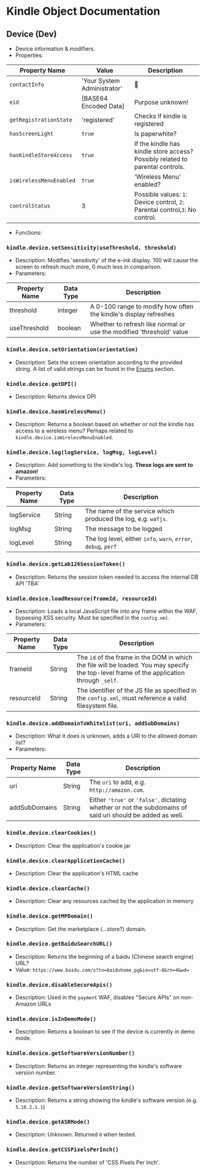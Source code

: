 # Kindle Object Documentation

## Device (Dev)

- Device information & modifiers. 
- Properties:

| Property Name           | Value                       | Description                                                                   |
|-------------------------|-----------------------------|-------------------------------------------------------------------------------|
| `contactInfo`           | 'Your System Administrator' | 👀                                                                             |
| `eid`                   | [BASE64 Encoded Data]       | Purpose unknown!                                                              |
| `getRegistrationState`  | 'registered'                | Checks if kindle is registered                                                |
| `hasScreenLight`        | `true`                      | Is paperwhite?                                                                |
| `hasKindleStoreAccess`  | `true`                      | If the kindle has kindle store access? Possibly related to parental controls. |
| `isWirelessMenuEnabled` | `true`                      | 'Wireless Menu' enabled?                                                      |
| `controlStatus`         | 3                           | Possible values: `1`: Device control, `2`: Parental control,`3`: No control.  |

- Functions:

### `kindle.device.setSensitivity(useThreshold, threshold)`
- Description: Modifies 'sensitivity' of the e-ink display. 100 will cause the screen to refresh much more, 0 much less in comparison.
- Parameters:

| Property Name | Data Type | Description                                                          |
|---------------|-----------|----------------------------------------------------------------------|
| threshold     | integer   | A 0-100 range to modify how often the kindle's display refreshes     |
| useThreshold  | boolean   | Whether to refresh like normal or use the modified 'threshold' value |

### `kindle.device.setOrientation(orientation)`
- Description: Sets the screen orientation according to the provided string. A list of valid strings can be found in the [Enums]() section.

### `kindle.device.getDPI()`
- Description: Returns device DPI

### `kindle.device.hasWirelessMenu()`
- Description: Returns a boolean based on whether or not the kindle has access to a wireless menu? Perhaps related to `kindle.device.isWirelessMenuEnabled`.

### `kindle.device.log(logService, logMsg, logLevel)`
- Description: Add something to the kindle's log. **These logs are sent to amazon!**
- Parameters:

| Property Name | Data Type | Description                                                    |
|---------------|-----------|----------------------------------------------------------------|
| logService    | String    | The name of the service which produced the log, e.g. `wafjs`.  |
| logMsg        | String    | The message to be logged                                       |
| logLevel      | String    | The log level, either `info`, `warn`, `error`, `debug`, `perf` |

### `kindle.device.getLab126SessionToken()`
- Description: Returns the session token needed to access the internal DB API 'TBA'

### `kindle.device.loadResource(frameId, resourceId)`
- Description: Loads a local JavaScript file into any frame within the WAF, bypassing XSS security. Must be specified in the `config.xml`.
- Parameters:

| Property Name | Data Type | Description                                                                                                                                |
|---------------|-----------|--------------------------------------------------------------------------------------------------------------------------------------------|
| frameId       | String    | The `id` of the frame in the DOM in which the file will be loaded. You may specify the top-level frame of the application through `_self`. |
| resourceId    | String    | The identifier of the JS file as specified in the `config.xml`, must reference a valid filesystem file.                                    |

### `kindle.device.addDomainToWhitelist(uri, addSubDomains)`
- Description: What it does is unknown, adds a URI to the allowed domain list?
- Parameters:

| Property Name | Data Type | Description                                                                                                |
|---------------|-----------|------------------------------------------------------------------------------------------------------------|
| uri           | String    | The `uri` to add, e.g. `http://amazon.com`.                                                                |
| addSubDomains | String    | Either `'true'` or `'false'`, dictating whether or not the subdomains of said uri should be added as well. |

### `kindle.device.clearCookies()`
- Description: Clear the application's cookie jar

### `kindle.device.clearApplicationCache()`
- Description: Clear the application's HTML cache

### `kindle.device.clearCache()`
- Description: Clear any resources cached by the application in memory

### `kindle.device.getMPDomain()`
- Description: Get the marketplace (...store?) domain.

### `kindle.device.getBaiduSearchURL()`
- Description: Returns the beginning of a baidu (Chinese search engine) URL?
- Value: `https://www.baidu.com/s?tn=baiduhome_pg&ie=utf-8&rn=4&wd=`

### `kindle.device.disableSecureApis()`
- Description: Used in the `payment` WAF, disables "Secure APIs" on non-Amazon URLs

### `kindle.device.isInDemoMode()`
- Description: Returns a boolean to see if the device is currently in demo mode.

### `kindle.device.getSoftwareVersionNumber()`
- Description: Returns an integer representing the kindle's software version number.

### `kindle.device.getSoftwareVersionString()`
- Description: Returns a string showing the kindle's software version (e.g. `5.16.2.1.1`)

### `kindle.device.getASRMode()`
- Description: Unknown. Returned `0` when tested.

### `kindle.device.getCSSPixelsPerInch()`
- Description: Returns the number of 'CSS Pixels Per Inch'.
